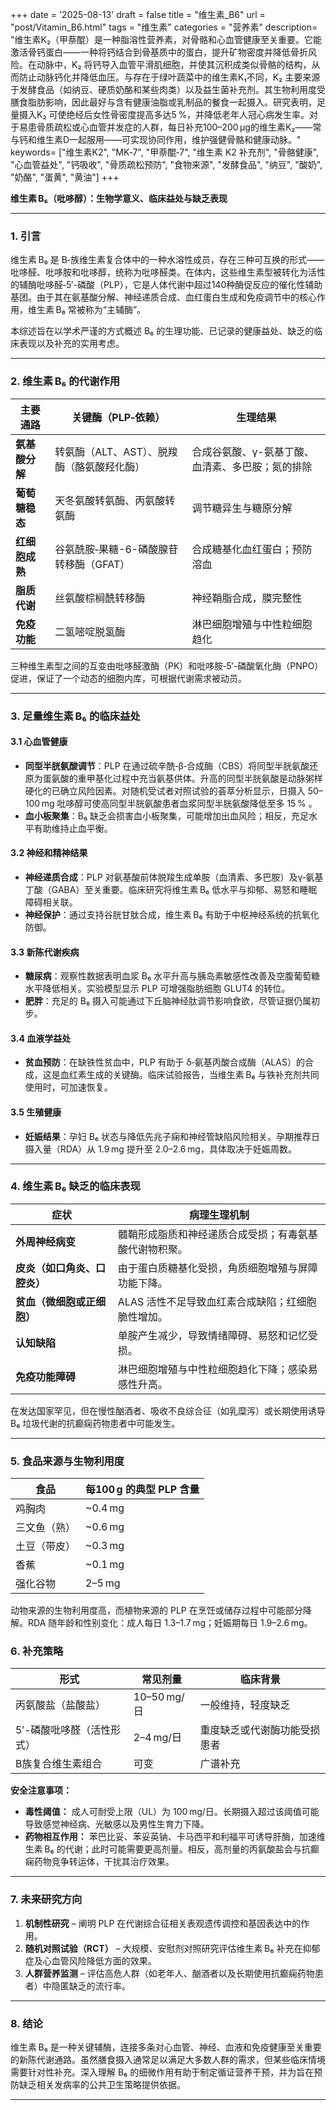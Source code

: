 +++
date = '2025-08-13'
draft = false
title = "维生素_B6"
url = "post/Vitamin_B6.html"
tags = "维生素"
categories = "营养素"
description= "维生素K₂（甲萘醌）是一种脂溶性营养素，对骨骼和心血管健康至关重要。它能激活骨钙蛋白——一种将钙结合到骨基质中的蛋白，提升矿物密度并降低骨折风险。在动脉中，K₂ 将钙导入血管平滑肌细胞，并使其沉积成类似骨骼的结构，从而防止动脉钙化并降低血压。与存在于绿叶蔬菜中的维生素K₁不同，K₂ 主要来源于发酵食品（如纳豆、硬质奶酪和某些肉类）以及益生菌补充剂。其生物利用度受膳食脂肪影响，因此最好与含有健康油脂或乳制品的餐食一起摄入。研究表明，足量摄入K₂ 可使绝经后女性骨密度提高多达5 %，并降低老年人冠心病发生率。对于易患骨质疏松或心血管并发症的人群，每日补充100–200 µg的维生素K₂——常与钙和维生素D一起服用——可实现协同作用，维护强健骨骼和健康动脉。"
keywords= ["维生素K2", "MK‑7", "甲萘醌‑7", "维生素 K2 补充剂", "骨骼健康", "心血管益处", "钙吸收", "骨质疏松预防", "食物来源", "发酵食品", "纳豆", "酸奶", "奶酪", "蛋黄", "黄油"]
+++

**维生素 B₆（吡哆醇）：生物学意义、临床益处与缺乏表现**

---

### 1. 引言

维生素 B₆ 是 B‑族维生素复合体中的一种水溶性成员，存在三种可互换的形式——吡哆醛、吡哆胺和吡哆醇，统称为吡哆醛类。在体内，这些维生素型被转化为活性的辅酶吡哆醛‑5′-磷酸（PLP），它是人体代谢中超过140种酶促反应的催化性辅助基团。由于其在氨基酸分解、神经递质合成、血红蛋白生成和免疫调节中的核心作用，维生素 B₆ 常被称为“主辅酶”。

本综述旨在以学术严谨的方式概述 B₆ 的生理功能、已记录的健康益处、缺乏的临床表现以及补充的实用考虑。

---

### 2. 维生素 B₆ 的代谢作用

| 主要通路 | 关键酶（PLP‑依赖） | 生理结果 |
|----------|-------------------|-----------|
| **氨基酸分解** | 转氨酶（ALT、AST）、脱羧酶（酪氨酸羟化酶） | 合成谷氨酸、γ-氨基丁酸、血清素、多巴胺；氮的排除 |
| **葡萄糖稳态** | 天冬氨酸转氨酶、丙氨酸转氨酶 | 调节糖异生与糖原分解 |
| **红细胞成熟** | 谷氨酰胺‑果糖-6-磷酸腺苷转移酶（GFAT） | 合成糖基化血红蛋白；预防溶血 |
| **脂质代谢** | 丝氨酸棕榈酰转移酶 | 神经鞘脂合成，膜完整性 |
| **免疫功能** | 二氢嘧啶脱氢酶 | 淋巴细胞增殖与中性粒细胞趋化 |

三种维生素型之间的互变由吡哆醛激酶（PK）和吡哆胺‑5′-磷酸氧化酶（PNPO）促进，保证了一个动态的细胞内库，可根据代谢需求被动员。

---

### 3. 足量维生素 B₆ 的临床益处

#### 3.1 心血管健康  
- **同型半胱氨酸调节**：PLP 在通过硫辛酰‑β‑合成酶（CBS）将同型半胱氨酸还原为蛋氨酸的重甲基化过程中充当氨基供体。升高的同型半胱氨酸是动脉粥样硬化的已确立风险因素。对随机受试者对照试验的荟萃分析显示，日摄入 50–100 mg 吡哆醇可使高同型半胱氨酸患者血浆同型半胱氨酸降低至多 15 % 。  
- **血小板聚集**：B₆ 缺乏会损害血小板聚集，可能增加出血风险；相反，充足水平有助维持止血平衡。

#### 3.2 神经和精神结果  
- **神经递质合成**：PLP 对氨基酸前体脱羧生成单胺（血清素、多巴胺）及γ‑氨基丁酸（GABA）至关重要。临床研究将维生素 B₆ 低水平与抑郁、易怒和睡眠障碍相关联。  
- **神经保护**：通过支持谷胱甘肽合成，维生素 B₆ 有助于中枢神经系统的抗氧化防御。

#### 3.3 新陈代谢疾病  
- **糖尿病**：观察性数据表明血浆 B₆ 水平升高与胰岛素敏感性改善及空腹葡萄糖水平降低相关。实验模型显示 PLP 可增强脂肪细胞 GLUT4 的转位。  
- **肥胖**：充足的 B₆ 摄入可能通过下丘脑神经肽调节影响食欲，尽管证据仍属初步。

#### 3.4 血液学益处  
- **贫血预防**：在缺铁性贫血中，PLP 有助于 δ‑氨基丙酸合成酶（ALAS）的合成，这是血红素生成的关键酶。临床试验报告，当维生素 B₆ 与铁补充剂共同使用时，可加速恢复。

#### 3.5 生殖健康  
- **妊娠结果**：孕妇 B₆ 状态与降低先兆子痫和神经管缺陷风险相关。孕期推荐日摄入量（RDA）从 1.9 mg 提升至 2.0–2.6 mg，具体取决于妊娠周数。

---

### 4. 维生素 B₆ 缺乏的临床表现

| 症状 | 病理生理机制 |
|---------|-----------------------------|
| **外周神经病变** | 髓鞘形成脂质和神经递质合成受损；有毒氨基酸代谢物积聚。 |
| **皮炎（如口角炎、口腔炎）** | 由于蛋白质糖基化受损，角质细胞增殖与屏障功能下降。 |
| **贫血（微细胞或正细胞）** | ALAS 活性不足导致血红素合成缺陷；红细胞脆性增加。 |
| **认知缺陷** | 单胺产生减少，导致情绪障碍、易怒和记忆受损。 |
| **免疫功能障碍** | 淋巴细胞增殖与中性粒细胞趋化下降；感染易感性升高。 |

在发达国家罕见，但在慢性酗酒者、吸收不良综合征（如乳糜泻）或长期使用诱导 B₆ 垃圾代谢的抗癫痫药物患者中可能发生。

---

### 5. 食品来源与生物利用度

| 食品 | 每100 g 的典型 PLP 含量 |
|-----------|------------------------------|
| 鸡胸肉 | ~0.4 mg |
| 三文鱼（熟） | ~0.6 mg |
| 土豆（带皮） | ~0.3 mg |
| 香蕉 | ~0.1 mg |
| 强化谷物 | 2–5 mg |

动物来源的生物利用度高，而植物来源的 PLP 在烹饪或储存过程中可能部分降解。RDA 随年龄和性别变化：成人每日 1.3–1.7 mg；妊娠期每日 1.9–2.6 mg。

### 6. 补充策略

| 形式 | 常见剂量 | 临床背景 |
|------|----------|----------|
| 丙氨酸盐（盐酸盐） | 10–50 mg/日 | 一般维持，轻度缺乏 |
| 5′-磷酸吡哆醛（活性形式） | 2–4 mg/日 | 重度缺乏或代谢酶功能受损患者 |
| B族复合维生素组合 | 可变 | 广谱补充 |

**安全注意事项：**  
- **毒性阈值：** 成人可耐受上限（UL）为 100 mg/日。长期摄入超过该阈值可能导致感觉神经病、光敏感以及男性生育力下降。  
- **药物相互作用：** 苯巴比妥、苯妥英钠、卡马西平和利福平可诱导肝酶，加速维生素 B₆ 的代谢；此时可能需要更高剂量。相反，高剂量的丙氨酸盐会与抗癫痫药物竞争转运体，干扰其治疗效果。

---

### 7. 未来研究方向

1. **机制性研究** – 阐明 PLP 在代谢综合征相关表观遗传调控和基因表达中的作用。  
2. **随机对照试验（RCT）** – 大规模、安慰剂对照研究评估维生素 B₆ 补充在抑郁症及心血管风险降低方面的效果。  
3. **人群营养监测** – 评估高危人群（如老年人、酗酒者以及长期使用抗癫痫药物患者）中隐匿缺乏的流行率。

---

### 8. 结论

维生素 B₆ 是一种关键辅酶，连接多条对心血管、神经、血液和免疫健康至关重要的新陈代谢通路。虽然膳食摄入通常足以满足大多数人群的需求，但某些临床情境需要针对性补充。深入理解 B₆ 的细微作用有助于制定循证营养干预，并为旨在预防缺乏相关发病率的公共卫生策略提供依据。

---